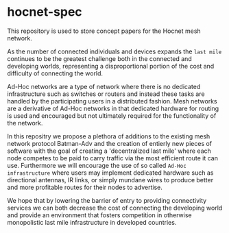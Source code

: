 # hocnet-spec
This repository is used to store concept papers for the Hocnet mesh network.

As the number of connected individuals and devices expands the `last mile` continues to be the greatest challenge both in the connected and developing worlds, representing a disproportional portion of the cost and difficulty of connecting the world.

Ad-Hoc networks are a type of network where there is no dedicated infrastructure such as switches or routers and instead these tasks are handled by the participating users in a distributed fashion. Mesh networks are a derivative of Ad-Hoc networks in that dedicated hardware for routing is used and encouraged but not ultimately required for the functionality of the network. 

In this repositry we propose a plethora of additions to the existing mesh network protocol Batman-Adv and the creation of entierly new pieces of software with the goal of creating a 'decentralized last mile' where each node competes to be paid to carry traffic via the most efficient route it can use. Furthermore we will encourage the use of so called `Ad-Hoc infrastructure` where users may implement dedicated hardware such as directional antennas, IR links, or simply mundane wires to produce better and more profitable routes for their nodes to advertise.

We hope that by lowering the barrier of entry to providing connectivity services we can both decrease the cost of connecting the developing world and provide an environment that fosters competition in otherwise monopolistic last mile infrastructure in developed countries.
